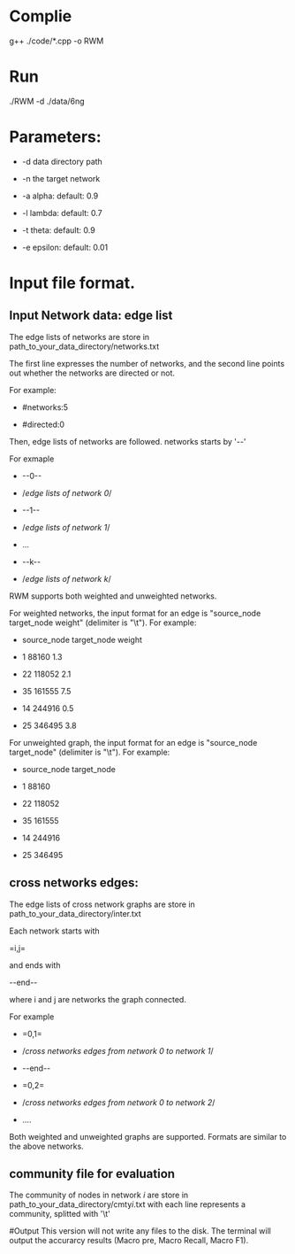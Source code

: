 # Complie
  g++ ./code/*.cpp -o RWM


# Run
./RWM -d ./data/6ng


# Parameters:

  * -d data directory path
  
  * -n the target network
   
  * -a alpha: default: 0.9
  
  * -l lambda: default: 0.7
  
  * -t theta: default: 0.9
  
  * -e epsilon: default: 0.01


# Input file format.

 ## Input Network data: edge list
 
The edge lists of networks are store in path_to_your_data_directory/networks.txt

The first line expresses the number of networks, and the second line points out whether the networks are directed or not.

For example:

  * #networks:5

  * #directed:0


Then, edge lists of networks are followed. networks starts by '--'

For exmaple

  * --0--

  * /*edge lists of network 0*/

  * --1--

  * /*edge lists of network 1*/

  * ...

  * --k--

  * /*edge lists of network k*/

RWM supports both weighted and unweighted networks.

For weighted networks, the input format for an edge is "source_node	target_node	weight" (delimiter is "\t"). For example:

  * source_node	target_node	weight

  * 1	88160	1.3

  * 22	118052	2.1

  * 35	161555	7.5

  * 14	244916	0.5

  * 25	346495	3.8

For unweighted graph, the input format for an edge is "source_node	target_node" (delimiter is "\t"). For example:

  * source_node	target_node

  * 1	88160

  * 22	118052

  * 35	161555

  * 14	244916

  * 25	346495

## cross networks edges:

The edge lists of cross network graphs are store in path_to_your_data_directory/inter.txt

Each network starts with 

=i,j=

and ends with 

--end--

where i and j are networks the graph connected.

For example

  * =0,1=

  * /*cross networks edges from  network 0 to network 1*/

  * --end--

  * =0,2=

  * /*cross networks edges from  network 0 to network 2*/

  * ....

Both weighted and unweighted graphs are supported. Formats are similar to the above networks.


## community file for evaluation
The community of nodes in network $i$ are store in path_to_your_data_directory/cmty$i$.txt
with each line represents a community, splitted with '\t'


#Output
This version will not write any files to the disk. The terminal will output the accurarcy results (Macro pre, Macro Recall, Macro F1).
